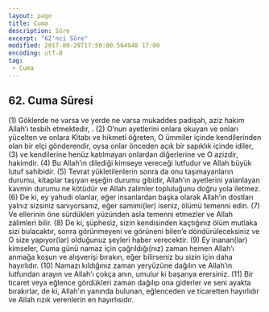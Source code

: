 ```yaml
---
layout: page
title: Cuma
description: Sûre
excerpt: "62'nci Sûre"
modified: 2017-09-29T17:50:00.564948 17:00
encoding: utf-8
tag: 
 - Cuma
---
```


## 62. Cuma Sûresi

(1) Göklerde ne varsa ve yerde ne varsa mukaddes padişah, aziz hakim Allah’ı tesbih etmektedir, .
(2) O’nun ayetlerini onlara okuyan ve onları yücelten ve onlara Kitabı ve hikmeti öğreten, O ümmiler içinde kendilerinden olan bir elçi gönderendir, oysa onlar önceden açık bir sapıklık içinde idiler,
(3) ve kendilerine henüz katılmayan onlardan diğerlerine ve O azizdir, hakimdir.
(4) Bu Allah’ın dilediği kimseye vereceği lutfudur ve Allah büyük lutuf sahibidir.
(5) Tevrat yükletilenlerin sonra da onu taşımayanların durumu, kitaplar taşıyan eşeğin durumu gibidir, Allah’ın ayetlerini yalanlayan kavmin durumu ne kötüdür ve Allah zalimler topluluğunu doğru yola iletmez.
(6) De ki, ey yahudi olanlar, eğer insanlardan başka olarak Allah’ın dostları yalnız sizsiniz sanıyorsanız, eğer samimi(ler) iseniz, ölümü temenni edin.
(7) Ve ellerinin öne sürdükleri yüzünden asla temenni etmezler ve Allah zalimleri bilir.
(8) De ki, şüphesiz, sizin kendisinden kaçtığınız ölüm mutlaka sizi bulacaktır, sonra görünmeyeni ve görüneni bilen’e döndürüleceksiniz ve O size yapıyor(lar) olduğunuz şeyleri haber verecektir. 
(9) Ey inanan(lar) kimseler, Cuma günü namaz için çağrıldığı(nız) zaman hemen Allah’ı anmağa koşun ve alışverişi bırakın, eğer bilirseniz bu sizin için daha hayırlıdır. 
(10) Namazı kıldığınız zaman yeryüzüne dağılın ve Allah’ın lutfundan arayın ve Allah’ı çokça anın, umulur ki başarıya erersiniz.
(11) Bir ticaret veya eğlence gördükleri zaman dağılıp ona giderler ve seni ayakta bırakırlar, de ki, Allah’ın yanında bulunan, eğlenceden ve ticaretten hayırlıdır ve Allah rızık verenlerin en hayırlısıdır.
